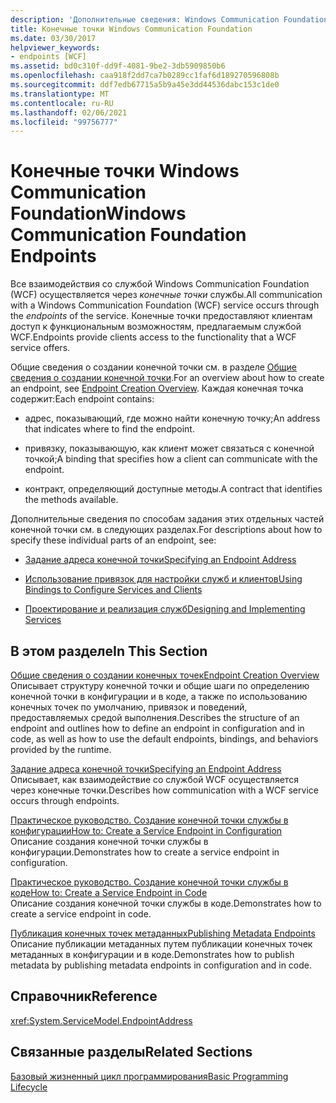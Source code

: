 ```yaml
---
description: 'Дополнительные сведения: Windows Communication Foundation конечных точек'
title: Конечные точки Windows Communication Foundation
ms.date: 03/30/2017
helpviewer_keywords:
- endpoints [WCF]
ms.assetid: bd0c310f-dd9f-4081-9be2-3db5909850b6
ms.openlocfilehash: caa918f2dd7ca7b0289cc1faf6d189270596808b
ms.sourcegitcommit: ddf7edb67715a5b9a45e3dd44536dabc153c1de0
ms.translationtype: MT
ms.contentlocale: ru-RU
ms.lasthandoff: 02/06/2021
ms.locfileid: "99756777"
---
```

# <a name="windows-communication-foundation-endpoints"></a><span data-ttu-id="548bd-103">Конечные точки Windows Communication Foundation</span><span class="sxs-lookup"><span data-stu-id="548bd-103">Windows Communication Foundation Endpoints</span></span>

<span data-ttu-id="548bd-104">Все взаимодействия со службой Windows Communication Foundation (WCF) осуществляется через *конечные точки* службы.</span><span class="sxs-lookup"><span data-stu-id="548bd-104">All communication with a Windows Communication Foundation (WCF) service occurs through the *endpoints* of the service.</span></span> <span data-ttu-id="548bd-105">Конечные точки предоставляют клиентам доступ к функциональным возможностям, предлагаемым службой WCF.</span><span class="sxs-lookup"><span data-stu-id="548bd-105">Endpoints provide clients access to the functionality that a WCF service offers.</span></span>  
  
 <span data-ttu-id="548bd-106">Общие сведения о создании конечной точки см. в разделе [Общие сведения о создании конечной точки](endpoint-creation-overview.md).</span><span class="sxs-lookup"><span data-stu-id="548bd-106">For an overview about how to create an endpoint, see [Endpoint Creation Overview](endpoint-creation-overview.md).</span></span> <span data-ttu-id="548bd-107">Каждая конечная точка содержит:</span><span class="sxs-lookup"><span data-stu-id="548bd-107">Each endpoint contains:</span></span>  
  
- <span data-ttu-id="548bd-108">адрес, показывающий, где можно найти конечную точку;</span><span class="sxs-lookup"><span data-stu-id="548bd-108">An address that indicates where to find the endpoint.</span></span>  
  
- <span data-ttu-id="548bd-109">привязку, показывающую, как клиент может связаться с конечной точкой;</span><span class="sxs-lookup"><span data-stu-id="548bd-109">A binding that specifies how a client can communicate with the endpoint.</span></span>  
  
- <span data-ttu-id="548bd-110">контракт, определяющий доступные методы.</span><span class="sxs-lookup"><span data-stu-id="548bd-110">A contract that identifies the methods available.</span></span>  
  
 <span data-ttu-id="548bd-111">Дополнительные сведения по способам задания этих отдельных частей конечной точки см. в следующих разделах.</span><span class="sxs-lookup"><span data-stu-id="548bd-111">For descriptions about how to specify these individual parts of an endpoint, see:</span></span>  
  
- [<span data-ttu-id="548bd-112">Задание адреса конечной точки</span><span class="sxs-lookup"><span data-stu-id="548bd-112">Specifying an Endpoint Address</span></span>](specifying-an-endpoint-address.md)  
  
- [<span data-ttu-id="548bd-113">Использование привязок для настройки служб и клиентов</span><span class="sxs-lookup"><span data-stu-id="548bd-113">Using Bindings to Configure Services and Clients</span></span>](using-bindings-to-configure-services-and-clients.md)  
  
- [<span data-ttu-id="548bd-114">Проектирование и реализация служб</span><span class="sxs-lookup"><span data-stu-id="548bd-114">Designing and Implementing Services</span></span>](designing-and-implementing-services.md)  
  
## <a name="in-this-section"></a><span data-ttu-id="548bd-115">В этом разделе</span><span class="sxs-lookup"><span data-stu-id="548bd-115">In This Section</span></span>  

 [<span data-ttu-id="548bd-116">Общие сведения о создании конечных точек</span><span class="sxs-lookup"><span data-stu-id="548bd-116">Endpoint Creation Overview</span></span>](endpoint-creation-overview.md)  
 <span data-ttu-id="548bd-117">Описывает структуру конечной точки и общие шаги по определению конечной точки в конфигурации и в коде, а также по использованию конечных точек по умолчанию, привязок и поведений, предоставляемых средой выполнения.</span><span class="sxs-lookup"><span data-stu-id="548bd-117">Describes the structure of an endpoint and outlines how to define an endpoint in configuration and in code, as well as how to use the default endpoints, bindings, and behaviors provided by the runtime.</span></span>  
  
 [<span data-ttu-id="548bd-118">Задание адреса конечной точки</span><span class="sxs-lookup"><span data-stu-id="548bd-118">Specifying an Endpoint Address</span></span>](specifying-an-endpoint-address.md)  
 <span data-ttu-id="548bd-119">Описывает, как взаимодействие со службой WCF осуществляется через конечные точки.</span><span class="sxs-lookup"><span data-stu-id="548bd-119">Describes how communication with a WCF service occurs through endpoints.</span></span>  
  
 [<span data-ttu-id="548bd-120">Практическое руководство. Создание конечной точки службы в конфигурации</span><span class="sxs-lookup"><span data-stu-id="548bd-120">How to: Create a Service Endpoint in Configuration</span></span>](./feature-details/how-to-create-a-service-endpoint-in-configuration.md)  
 <span data-ttu-id="548bd-121">Описание создания конечной точки службы в конфигурации.</span><span class="sxs-lookup"><span data-stu-id="548bd-121">Demonstrates how to create a service endpoint in configuration.</span></span>  
  
 [<span data-ttu-id="548bd-122">Практическое руководство. Создание конечной точки службы в коде</span><span class="sxs-lookup"><span data-stu-id="548bd-122">How to: Create a Service Endpoint in Code</span></span>](./feature-details/how-to-create-a-service-endpoint-in-code.md)  
 <span data-ttu-id="548bd-123">Описание создания конечной точки службы в коде.</span><span class="sxs-lookup"><span data-stu-id="548bd-123">Demonstrates how to create a service endpoint in code.</span></span>  
  
 [<span data-ttu-id="548bd-124">Публикация конечных точек метаданных</span><span class="sxs-lookup"><span data-stu-id="548bd-124">Publishing Metadata Endpoints</span></span>](publishing-metadata-endpoints.md)  
 <span data-ttu-id="548bd-125">Описание публикации метаданных путем публикации конечных точек метаданных в конфигурации и в коде.</span><span class="sxs-lookup"><span data-stu-id="548bd-125">Demonstrates how to publish metadata by publishing metadata endpoints in configuration and in code.</span></span>  
  
## <a name="reference"></a><span data-ttu-id="548bd-126">Справочник</span><span class="sxs-lookup"><span data-stu-id="548bd-126">Reference</span></span>  

 <xref:System.ServiceModel.EndpointAddress>  
  
## <a name="related-sections"></a><span data-ttu-id="548bd-127">Связанные разделы</span><span class="sxs-lookup"><span data-stu-id="548bd-127">Related Sections</span></span>  

 [<span data-ttu-id="548bd-128">Базовый жизненный цикл программирования</span><span class="sxs-lookup"><span data-stu-id="548bd-128">Basic Programming Lifecycle</span></span>](basic-programming-lifecycle.md)
